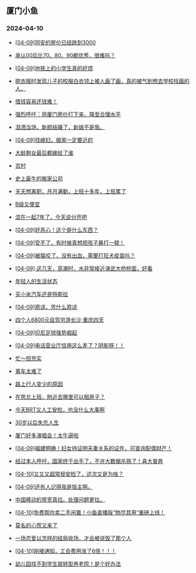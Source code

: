 ## 厦门小鱼 
### 2024-04-10

+ [[04-09]同安的房价已经跌到3000](http://bbs.xmfish.com/read-htm-tid-18172858.html)

+ [承认00后比70、80、90都优秀，很难吗？](http://bbs.xmfish.com/read-htm-tid-18172755.html)

+ [[04-09]地铁上的小学生真的好烦](http://bbs.xmfish.com/read-htm-tid-18172796.html)

+ [晾衣服时发现儿子的校服白衣领上被人画了画，真的被气到想去学校找画的人。](http://bbs.xmfish.com/read-htm-tid-18172998.html)

+ [借钱容易还钱难！](http://bbs.xmfish.com/read-htm-tid-18172764.html)

+ [强烈呼吁：将厦门房价打下来，降至合理水平](http://bbs.xmfish.com/read-htm-tid-18172795.html)

+ [泪洒当场，新郎结婚了，新娘不是我。](http://bbs.xmfish.com/read-htm-tid-18173033.html)

+ [[04-09]找媳妇，娘家一定要近的](http://bbs.xmfish.com/read-htm-tid-18172928.html)

+ [大龄剩女最后都嫁给了谁](http://bbs.xmfish.com/read-htm-tid-18172916.html)

+ [农村](http://bbs.xmfish.com/read-htm-tid-18172891.html)

+ [史上最牛的搬家公司](http://bbs.xmfish.com/read-htm-tid-18172967.html)

+ [天天想离职，月月满勤，上班十多年，上班累了](http://bbs.xmfish.com/read-htm-tid-18173054.html)

+ [B级又便宜](http://bbs.xmfish.com/read-htm-tid-18172992.html)

+ [混在一起7年了，今天说分开吧](http://bbs.xmfish.com/read-htm-tid-18172849.html)

+ [[04-09]好恶心！这个是什么东西？](http://bbs.xmfish.com/read-htm-tid-18173112.html)

+ [[04-09]受不了，有时候真想把孩子暴打一顿！](http://bbs.xmfish.com/read-htm-tid-18172946.html)

+ [[04-09]被猫咬了，没有出血，需要打狂犬疫苗吗？](http://bbs.xmfish.com/read-htm-tid-18173078.html)

+ [[04-09] 这几天，高潮时，水非常接近演武大桥桥面，好看](http://bbs.xmfish.com/read-htm-tid-18173044.html)

+ [年轻人的生活状态](http://bbs.xmfish.com/read-htm-tid-18173022.html)

+ [买小米汽车还是特斯拉](http://bbs.xmfish.com/read-htm-tid-18173188.html)

+ [[04-09]原谅，凭什么原谅](http://bbs.xmfish.com/read-htm-tid-18173158.html)

+ [四个人6800元自驾穷游长沙 重庆四天](http://bbs.xmfish.com/read-htm-tid-18173215.html)

+ [[04-09]印尼足球强势崛起](http://bbs.xmfish.com/read-htm-tid-18173113.html)

+ [[04-09]电话营业厅信用这么差了？阴影呀！！](http://bbs.xmfish.com/read-htm-tid-18173065.html)

+ [忙～但充实](http://bbs.xmfish.com/read-htm-tid-18173300.html)

+ [乘车太难了](http://bbs.xmfish.com/read-htm-tid-18173223.html)

+ [路上行人变少的原因](http://bbs.xmfish.com/read-htm-tid-18173197.html)

+ [在思北上班，附近去哪里可以租房子？](http://bbs.xmfish.com/read-htm-tid-18173134.html)

+ [今天BRT又人工安检，也没什么大事啊](http://bbs.xmfish.com/read-htm-tid-18173538.html)

+ [30岁以后失恋人生](http://bbs.xmfish.com/read-htm-tid-18173196.html)

+ [厦门好多演唱会！太牛逼啦](http://bbs.xmfish.com/read-htm-tid-18173424.html)

+ [[04-09]福建明确！妇女持证明夫妻关系的证件，可查询配偶财产！](http://bbs.xmfish.com/read-htm-tid-18173301.html)

+ [经过本人呼吁，国家终于出手了，不许大数据杀熟了！喜大普奔](http://bbs.xmfish.com/read-htm-tid-18173267.html)

+ [[04-10]又又又超常规安检了，这次又是为啥？](http://bbs.xmfish.com/read-htm-tid-18173393.html)

+ [[04-09]还有人记得我是版主啊。](http://bbs.xmfish.com/read-htm-tid-18173217.html)

+ [中国移动的带宽真拉。处理问题更拉。](http://bbs.xmfish.com/read-htm-tid-18173319.html)

+ [[04-10]免费帮你卖二手闲置！小鱼直播版“物尽其用”重磅上线！](http://bbs.xmfish.com/read-htm-tid-18173732.html)

+ [莫名的心慌又来了](http://bbs.xmfish.com/read-htm-tid-18173410.html)

+ [一场恋爱以怎样的结局收场，才会被说毁了那个人](http://bbs.xmfish.com/read-htm-tid-18173385.html)

+ [[04-10]刚接通知，工会费用涨了6倍！！！](http://bbs.xmfish.com/read-htm-tid-18173764.html)

+ [幼儿园找不到学生就转型养老院！是个好办法](http://bbs.xmfish.com/read-htm-tid-18173443.html)

